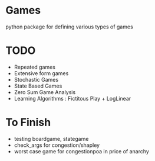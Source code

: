 # Games
python package for defining various types of games

# TODO
- Repeated games
- Extensive form games
- Stochastic Games
- State Based Games
- Zero Sum Game Analysis
- Learning Algorithms : Fictitous Play + LogLinear

# To Finish
- testing boardgame, stategame
- check_args for congestion/shapley
- worst case game for congestionpoa in price of anarchy
